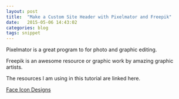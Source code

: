 ```yaml
---
layout: post
title:  "Make a Custom Site Header with Pixelmator and Freepik"
date:   2015-05-06 14:43:02
categories: blog
tags: snippet
---
```


Pixelmator is a great program to for photo and graphic editing. 

Freepik is an awesome resource or graphic work by amazing graphic artists. 

The resources I am using in this tutorial are linked here. 

[Face Icon Designs](wwww.freepik.com)

